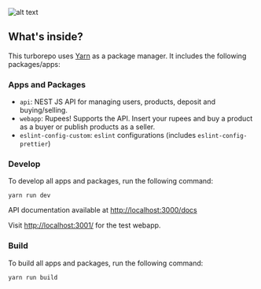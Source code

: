 ![alt text](https://github.com/github/pepsi-machine/blob/main/apps/webapp/src/Deposit/image.jpg?raw=true)

## What's inside?

This turborepo uses [Yarn](https://classic.yarnpkg.com/) as a package manager. It includes the following packages/apps:

### Apps and Packages

- `api`: NEST JS API for managing users, products, deposit and buying/selling.
- `webapp`: Rupees! Supports the API. Insert your rupees and buy a product as a buyer or publish products as a seller.
- `eslint-config-custom`: `eslint` configurations (includes `eslint-config-prettier`)

### Develop

To develop all apps and packages, run the following command:

```
yarn run dev
```

API documentation available at [http://localhost:3000/docs](http://localhost:3000/docs)

Visit [http://localhost:3001/](http://localhost:3001/) for the test webapp.

### Build

To build all apps and packages, run the following command:

```
yarn run build
```
